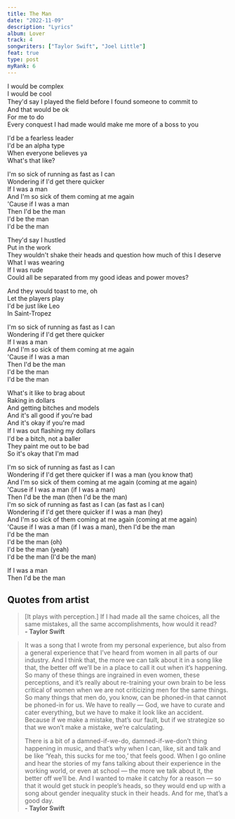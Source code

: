 ```yaml
---
title: The Man
date: "2022-11-09"
description: "Lyrics"
album: Lover
track: 4
songwriters: ["Taylor Swift", "Joel Little"]
feat: true
type: post
myRank: 6
---
```


<p className="verse-one">
I would be complex <br />
I would be cool <br />
They'd say I played the ﬁeld before I found someone to commit to <br />
And that would be ok <br />
For me to do <br />
Every conquest I had made would make me more of a boss to you <br />
</p>
<p className="pre-chorus">
I'd be a fearless leader <br />
I'd be an alpha type <br />
When everyone believes ya <br />
What's that like? <br />
</p>
<p className="chorus">
I'm so sick of running as fast as I can <br />
Wondering if I'd get there quicker <br />
If I was a man <br />
And I'm so sick of them coming at me again <br />
'Cause if I was a man <br />
Then I'd be the man <br />
I'd be the man <br />
I'd be the man <br />
</p>
<p className="verse-two">
They'd say I hustled <br />
Put in the work <br />
They wouldn't shake their heads and question how much of this I deserve <br />
What I was wearing <br />
If I was rude <br />
Could all be separated from my good ideas and power moves? <br />
</p>
<p className="pre-chorus">
And they would toast to me, oh <br />
Let the players play <br />
I'd be just like Leo <br />
In Saint-Tropez <br />
</p>
<p className="chorus">
I'm so sick of running as fast as I can <br />
Wondering if I'd get there quicker <br />
If I was a man <br />
And I'm so sick of them coming at me again <br />
'Cause if I was a man <br />
Then I'd be the man <br />
I'd be the man <br />
I'd be the man <br />
</p>
<p className="bridge">
What's it like to brag about <br />
Raking in dollars <br />
And getting bitches and models <br />
And it's all good if you're bad <br />
And it's okay if you're mad <br />
If I was out ﬂashing my dollars <br />
I'd be a bitch, not a baller <br />
They paint me out to be bad <br />
So it's okay that I'm mad <br />
</p>
<p className="chorus">
I'm so sick of running as fast as I can <br />
Wondering if I'd get there quicker if I was a man (you know that) <br />
And I'm so sick of them coming at me again (coming at me again) <br />
'Cause if I was a man (if I was a man) <br />
Then I'd be the man (then I'd be the man) <br />
I'm so sick of running as fast as I can (as fast as I can) <br />
Wondering if I'd get there quicker if I was a man (hey) <br />
And I'm so sick of them coming at me again (coming at me again) <br />
'Cause if I was a man (if I was a man), then I'd be the man <br />
I'd be the man <br />
I'd be the man (oh) <br />
I'd be the man (yeah) <br />
I'd be the man (I'd be the man) <br />
</p>
<p className="outro">
If I was a man <br />
Then I'd be the man <br />
</p>

## Quotes from artist

<blockquote>
[It plays with perception.] If I had made all the same choices, all the same mistakes, all the same accomplishments, how would it read? <br /><b>- Taylor Swift</b>
</blockquote>

<blockquote>
It was a song that I wrote from my personal experience, but also from a general experience that I’ve heard from women in all parts of our industry. And I think that, the more we can talk about it in a song like that, the better off we’ll be in a place to call it out when it’s happening. So many of these things are ingrained in even women, these perceptions, and it’s really about re-training your own brain to be less critical of women when we are not criticizing men for the same things. So many things that men do, you know, can be phoned-in that cannot be phoned-in for us. We have to really — God, we have to curate and cater everything, but we have to make it look like an accident. Because if we make a mistake, that’s our fault, but if we strategize so that we won’t make a mistake, we’re calculating.

There is a bit of a damned-if-we-do, damned-if-we-don’t thing happening in music, and that’s why when I can, like, sit and talk and be like ‘Yeah, this sucks for me too,’ that feels good. When I go online and hear the stories of my fans talking about their experience in the working world, or even at school — the more we talk about it, the better off we’ll be. And I wanted to make it catchy for a reason — so that it would get stuck in people’s heads, so they would end up with a song about gender inequality stuck in their heads. And for me, that’s a good day. <br /><b>- Taylor Swift</b>

</blockquote>
